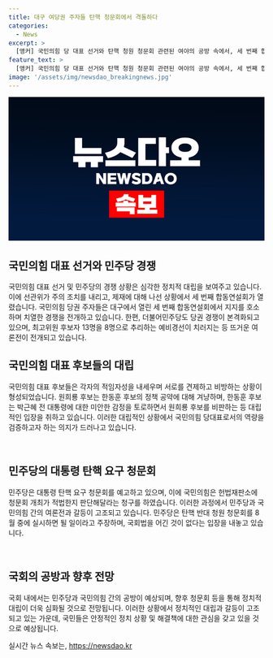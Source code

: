 ```yaml
---
title: 대구 여당권 주자들 탄핵 청문회에서 격돌하다
categories:
  - News
excerpt: >
  [앵커] 국민의힘 당 대표 선거와 탄핵 청원 청문회 관련된 여야의 공방 속에서, 세 번째 합동연설회 개최되었습니다. 민주당의 최고위원 예비경선 준비와 함께 두 당의 경쟁이 치열해지고 있습니다. 후보들은 각자의 경쟁전략을 펼치며 지지를 확보하고 있습니다. 또한, 탄핵 청원 청문회에 대한 여야의 입장 차이도 공방 포인트가 되고 있습니다. 헌법재판소 판단을 기다리는 상황에서, 당 대표 선거에서의 치열한 경합과 정당 간의 갈등이 예상됩니다.
feature_text: >
  [앵커] 국민의힘 당 대표 선거와 탄핵 청원 청문회 관련된 여야의 공방 속에서, 세 번째 합동연설회 개최되었습니다. 민주당의 최고위원 예비경선 준비와 함께 두 당의 경쟁이 치열해지고 있습니다. 후보들은 각자의 경쟁전략을 펼치며 지지를 확보하고 있습니다. 또한, 탄핵 청원 청문회에 대한 여야의 입장 차이도 공방 포인트가 되고 있습니다. 헌법재판소 판단을 기다리는 상황에서, 당 대표 선거에서의 치열한 경합과 정당 간의 갈등이 예상됩니다.
image: '/assets/img/newsdao_breakingnews.jpg'
---
```


<p><img src="/assets/img/newsdao_breakingnews.jpg" alt="pcversion 속보" /></p>

<h2 data-ke-size="size26">국민의힘 대표 선거와 민주당 경쟁</h2>

<p>국민의힘 대표 선거 및 민주당의 경쟁 상황은 심각한 정치적 대립을 보여주고 있습니다. 이에 선관위가 주의 조치를 내리고, 제재에 대해 나선 상황에서 세 번째 합동연설회가 열렸습니다. 국민의힘 당권 주자들은 대구에서 열린 세 번째 합동연설회에서 지지를 호소하며 치열한 경쟁을 전개하고 있습니다. 한편, 더불어민주당도 당권 경쟁이 본격화되고 있으며, 최고위원 후보자 13명을 8명으로 추리하는 예비경선이 치러지는 등 뜨거운 여론전이 전개되고 있습니다.</p>

<p data-ke-size="size16"></p>

<h2 data-ke-size="size26">국민의힘 대표 후보들의 대립</h2>

<p>국민의힘 대표 후보들은 각자의 적임자성을 내세우며 서로를 견제하고 비방하는 상황이 형성되었습니다. 원희룡 후보는 한동훈 후보의 정책 공약에 대해 겨냥하며, 한동훈 후보는 박근혜 전 대통령에 대한 미안한 감정을 토로하면서 원희룡 후보를 비판하는 등 대립적인 입장을 취하고 있습니다. 이러한 대립적인 상황에서 국민의힘 당대표로서의 역량을 검증하고자 하는 의지가 드러나고 있습니다.</p>

<p data-ke-size="size16">&nbsp;</p>

<h2 data-ke-size="size26">민주당의 대통령 탄핵 요구 청문회</h2>

<p>민주당은 대통령 탄핵 요구 청문회를 예고하고 있으며, 이에 국민의힘은 헌법재판소에 청문회 개최가 적법한지 판단해달라는 청구를 하였습니다. 이러한 과정에서 민주당과 국민의힘 간의 여론전과 갈등이 고조되고 있습니다. 민주당은 탄핵 반대 청원 청문회를 8월 중에 실시하면 될 일이라고 주장하며, 국회법을 어긴 것이 없다는 입장을 내놓고 있습니다.</p>

<p data-ke-size="size16">&nbsp;</p>

<h2 data-ke-size="size26">국회의 공방과 향후 전망</h2>

<p>국회 내에서는 민주당과 국민의힘 간의 공방이 예상되며, 향후 청문회 등을 통해 정치적 대립이 더욱 심화될 것으로 전망됩니다. 이러한 상황에서 정치적인 대립과 갈등이 고조되고 있는 가운데, 국민들은 안정적인 정치 상황 및 해결책에 대한 관심을 갖고 있을 것으로 예상됩니다.</p>
실시간 뉴스 속보는, <a href="https://newsdao.kr" rel="dofollow">https://newsdao.kr</a>


